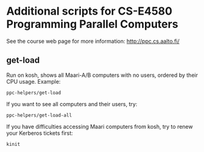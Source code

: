 Additional scripts for CS-E4580 Programming Parallel Computers
==============================================================

See the course web page for more information:
http://ppc.cs.aalto.fi/


get-load
--------

Run on kosh, shows all Maari-A/B computers with no users,
ordered by their CPU usage. Example:

    ppc-helpers/get-load

If you want to see all computers and their users, try:

    ppc-helpers/get-load-all

If you have difficulties accessing Maari computers from kosh,
try to renew your Kerberos tickets first:

    kinit

